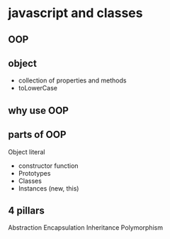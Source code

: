 # javascript and classes

## OOP

## object
- collection of properties and methods
- toLowerCase

## why use OOP 


## parts of OOP
Object literal

- constructor function
- Prototypes
- Classes
- Instances (new, this) 

## 4 pillars
Abstraction
Encapsulation
Inheritance
Polymorphism 